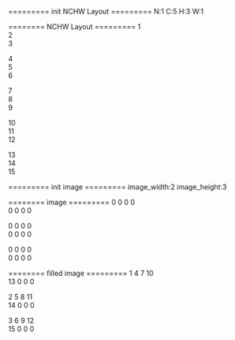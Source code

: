 ========= init NCHW Layout =========
N:1
C:5
H:3
W:1

======== NCHW Layout =========
1	
2	
3	

4	
5	
6	

7	
8	
9	

10	
11	
12	

13	
14	
15	

========= init image =========
image_width:2
image_height:3

======== image =========
0	0	0	0	
0	0	0	0	

0	0	0	0	
0	0	0	0	

0	0	0	0	
0	0	0	0	

======== filled image =========
1	4	7	10	
13	0	0	0	

2	5	8	11	
14	0	0	0	

3	6	9	12	
15	0	0	0	

